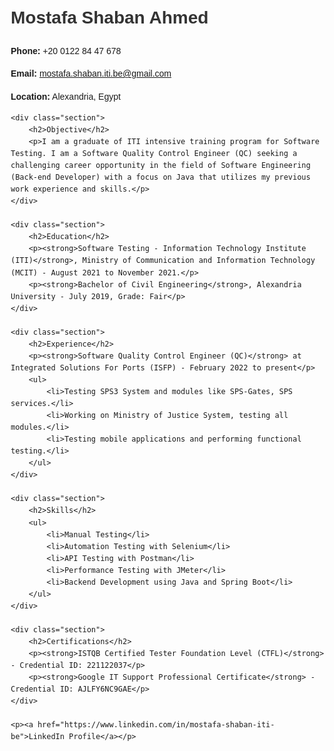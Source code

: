 

<html lang="en">
<head>
    <meta charset="UTF-8">
    <meta name="viewport" content="width=device-width, initial-scale=1.0">
    <title>Mostafa Shaban CV</title>
    <style>
        body {
            font-family: Arial, sans-serif;
            line-height: 1.6;
            margin: 20px;
        }
        h1, h2 {
            color: #333;
        }
        .section {
            margin-bottom: 20px;
        }
    </style>
</head>
<body>
    <h1>Mostafa Shaban Ahmed</h1>
    <p><strong>Phone:</strong> +20 0122 84 47 678</p>
    <p><strong>Email:</strong> <a href="mailto:mostafa.shaban.iti.be@gmail.com">mostafa.shaban.iti.be@gmail.com</a></p>
    <p><strong>Location:</strong> Alexandria, Egypt</p>

    <div class="section">
        <h2>Objective</h2>
        <p>I am a graduate of ITI intensive training program for Software Testing. I am a Software Quality Control Engineer (QC) seeking a challenging career opportunity in the field of Software Engineering (Back-end Developer) with a focus on Java that utilizes my previous work experience and skills.</p>
    </div>

    <div class="section">
        <h2>Education</h2>
        <p><strong>Software Testing - Information Technology Institute (ITI)</strong>, Ministry of Communication and Information Technology (MCIT) - August 2021 to November 2021.</p>
        <p><strong>Bachelor of Civil Engineering</strong>, Alexandria University - July 2019, Grade: Fair</p>
    </div>

    <div class="section">
        <h2>Experience</h2>
        <p><strong>Software Quality Control Engineer (QC)</strong> at Integrated Solutions For Ports (ISFP) - February 2022 to present</p>
        <ul>
            <li>Testing SPS3 System and modules like SPS-Gates, SPS services.</li>
            <li>Working on Ministry of Justice System, testing all modules.</li>
            <li>Testing mobile applications and performing functional testing.</li>
        </ul>
    </div>

    <div class="section">
        <h2>Skills</h2>
        <ul>
            <li>Manual Testing</li>
            <li>Automation Testing with Selenium</li>
            <li>API Testing with Postman</li>
            <li>Performance Testing with JMeter</li>
            <li>Backend Development using Java and Spring Boot</li>
        </ul>
    </div>
    
    <div class="section">
        <h2>Certifications</h2>
        <p><strong>ISTQB Certified Tester Foundation Level (CTFL)</strong> - Credential ID: 221122037</p>
        <p><strong>Google IT Support Professional Certificate</strong> - Credential ID: AJLFY6NC9GAE</p>
    </div>

    <p><a href="https://www.linkedin.com/in/mostafa-shaban-iti-be">LinkedIn Profile</a></p>
</body>
</html>
